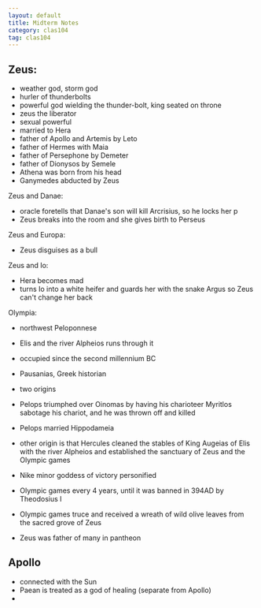```yaml
---
layout: default
title: Midterm Notes
category: clas104
tag: clas104
---
```


## Zeus:

- weather god, storm god
- hurler of thunderbolts
- powerful god wielding the thunder-bolt, king seated on throne
- zeus the liberator
- sexual powerful
- married to Hera
- father of Apollo and Artemis by Leto
- father of Hermes with Maia
- father of Persephone by Demeter
- father of Dionysos by Semele
- Athena was born from his head
- Ganymedes abducted by Zeus

Zeus and Danae:
- oracle foretells that Danae's son will kill Arcrisius, so he locks her p
- Zeus breaks into the room and she gives birth to Perseus

Zeus and Europa:
- Zeus disguises as a bull

Zeus and Io:
- Hera becomes mad
- turns Io into a white heifer and guards her with the snake Argus so Zeus can't change her back

Olympia:
- northwest Peloponnese
- Elis and the river Alpheios runs through it
- occupied since the second millennium BC
- Pausanias, Greek historian
- two origins
- Pelops triumphed over Oinomas by having his charioteer Myritlos sabotage his chariot, and he was thrown off and killed
- Pelops married Hippodameia
- other origin is that Hercules cleaned the stables of King Augeias of Elis with the river Alpheios and established the sanctuary of Zeus and the Olympic games
- Nike minor goddess of victory personified
- Olympic games every 4 years, until it was banned in 394AD by Theodosius I
- Olympic games truce and received a wreath of wild olive leaves from the sacred grove of Zeus

- Zeus was father of many in pantheon

## Apollo
- connected with the Sun
- Paean is treated as a god of healing (separate from Apollo)
- 
